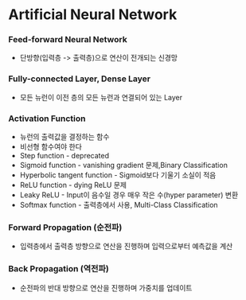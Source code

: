 # Artificial Neural Network

### Feed-forward Neural Network
- 단방향(입력층 -> 출력층)으로 연산이 전개되는 신경망

### Fully-connected Layer, Dense Layer
- 모든 뉴런이 이전 층의 모든 뉴런과 연결되어 있는 Layer

### Activation Function
- 뉴런의 출력값을 결정하는 함수
- 비선형 함수여야 한다
- Step function - deprecated
- Sigmoid function - vanishing gradient 문제,Binary Classification
- Hyperbolic tangent function - Sigmoid보다 기울기 소실이 적음
- ReLU function - dying ReLU 문제
- Leaky ReLU - Input이 음수일 경우 매우 작은 수(hyper parameter) 변환
- Softmax function - 출력층에서 사용, Multi-Class Classification

### Forward Propagation (순전파)
- 입력층에서 출력층 방향으로 연산을 진행하며 입력으로부터 예측값을 계산

### Back Propagation (역전파)
- 순전파의 반대 방향으로 연산을 진행하며 가중치를 업데이트
